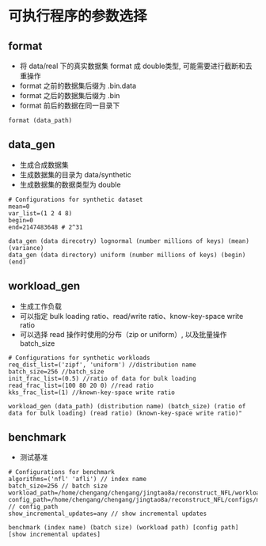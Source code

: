 # 可执行程序的参数选择
## format
- 将 data/real 下的真实数据集 format 成 double类型, 可能需要进行截断和去重操作 
- format 之前的数据集后缀为 .bin.data
- format 之后的数据集后缀为 .bin
- format 前后的数据在同一目录下
```
format (data_path)
```
## data_gen
- 生成合成数据集
- 生成数据集的目录为 data/synthetic
- 生成数据集的数据类型为 double
```
# Configurations for synthetic dataset
mean=0
var_list=(1 2 4 8)
begin=0
end=2147483648 # 2^31

data_gen (data direcotry) lognormal (number millions of keys) (mean) (variance)
data_gen (data directory) uniform (number millions of keys) (begin) (end)
```

## workload_gen
- 生成工作负载
- 可以指定 bulk loading ratio、read/write ratio、know-key-space write ratio
- 可以选择 read 操作时使用的分布（zip or uniform）, 以及批量操作 batch_size
```
# Configurations for synthetic workloads
req_dist_list=('zipf', 'uniform') //distribution name
batch_size=256 //batch_size
init_frac_list=(0.5) //ratio of data for bulk loading 
read_frac_list=(100 80 20 0) //read ratio
kks_frac_list=(1) //known-key-space write ratio

workload_gen (data_path) (distribution name) (batch_size) (ratio of data for bulk loading) (read ratio) (known-key-space write ratio)"
```

## benchmark
- 测试基准
```
# Configurations for benchmark
algorithms=('nfl' 'afli') // index name
batch_size=256 // batch size
workload_path=/home/chengang/chengang/jingtao8a/reconstruct_NFL/workload/ycsb_200M_double_80R_zipf.bin
config_path=/home/chengang/chengang/jingtao8a/reconstruct_NFL/configs/nfl_ycsb_200M_double.in // config_path
show_incremental_updates=any // show incremental updates

benchmark (index name) (batch size) (workload path) [config path] [show incremental updates]
```
